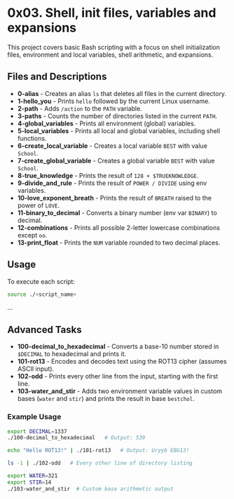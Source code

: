 # 0x03. Shell, init files, variables and expansions

This project covers basic Bash scripting with a focus on shell initialization files, environment and local variables, shell arithmetic, and expansions.

## Files and Descriptions

- **0-alias** - Creates an alias `ls` that deletes all files in the current directory.
- **1-hello_you** - Prints `hello` followed by the current Linux username.
- **2-path** - Adds `/action` to the `PATH` variable.
- **3-paths** - Counts the number of directories listed in the current `PATH`.
- **4-global_variables** - Prints all environment (global) variables.
- **5-local_variables** - Prints all local and global variables, including shell functions.
- **6-create_local_variable** - Creates a local variable `BEST` with value `School`.
- **7-create_global_variable** - Creates a global variable `BEST` with value `School`.
- **8-true_knowledge** - Prints the result of `128 + $TRUEKNOWLEDGE`.
- **9-divide_and_rule** - Prints the result of `POWER / DIVIDE` using env variables.
- **10-love_exponent_breath** - Prints the result of `BREATH` raised to the power of `LOVE`.
- **11-binary_to_decimal** - Converts a binary number (env var `BINARY`) to decimal.
- **12-combinations** - Prints all possible 2-letter lowercase combinations except `oo`.
- **13-print_float** - Prints the `NUM` variable rounded to two decimal places.

## Usage

To execute each script:

```bash
source ./<script_name>
```

...

## Advanced Tasks

- **100-decimal_to_hexadecimal** - Converts a base-10 number stored in `$DECIMAL` to hexadecimal and prints it.
- **101-rot13** - Encodes and decodes text using the ROT13 cipher (assumes ASCII input).
- **102-odd** - Prints every other line from the input, starting with the first line.
- **103-water_and_stir** - Adds two environment variable values in custom bases (`water` and `stir`) and prints the result in base `bestchol`.

### Example Usage

```bash
export DECIMAL=1337
./100-decimal_to_hexadecimal   # Output: 539

echo "Hello ROT13!" | ./101-rot13   # Output: Uryyb EBG13!

ls -1 | ./102-odd   # Every other line of directory listing

export WATER=321
export STIR=14
./103-water_and_stir  # Custom base arithmetic output
```
